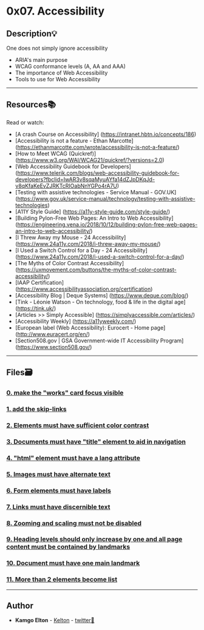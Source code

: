 # 0x07. Accessibility

## Description:bulb:

One does not simply ignore accessibility

* ARIA's main purpose
* WCAG conformance levels (A, AA and AAA)
* The importance of Web Accessibility
* Tools to use for Web Accessibility

---

## Resources:books:

Read or watch:

* [A crash Course on Accessibility] (<https://intranet.hbtn.io/concepts/186>)
* [Accessibility is not a feature - Ethan Marcotte] (<https://ethanmarcotte.com/wrote/accessibility-is-not-a-feature/>)
* [How to Meet WCAG (Quickref)] (<https://www.w3.org/WAI/WCAG21/quickref/?versions=2.0>)
* [Web Accessibility Guidebook for Developers] (<https://www.telerik.com/blogs/web-accessibility-guidebook-for-developers?fbclid=IwAR3v8sqaMyuAYfa14dZJpDKqJd-v8qKfaKeEvZJRKTcRIOabNnYGPo4rA7U>)
* [Testing with assistive technologies - Service Manual - GOV.UK] (<https://www.gov.uk/service-manual/technology/testing-with-assistive-technologies>)
* [A11Y Style Guide] (<https://a11y-style-guide.com/style-guide/>)
* [Building Pylon-Free Web Pages: An Intro to Web Accessibility] (<https://engineering.vena.io/2018/10/12/building-pylon-free-web-pages-an-intro-to-web-accessibility/>)
* [I Threw Away my Mouse - 24 Accessibility] (<https://www.24a11y.com/2018/i-threw-away-my-mouse/>)
* [I Used a Switch Control for a Day - 24 Accessibility] (<https://www.24a11y.com/2018/i-used-a-switch-control-for-a-day/>)
* [The Myths of Color Contrast Accessibility] (<https://uxmovement.com/buttons/the-myths-of-color-contrast-accessibility/>)
* [IAAP Certification] (<https://www.accessibilityassociation.org/certification>)
* [Accessibility Blog | Deque Systems] (<https://www.deque.com/blog/>)
* [Tink - Léonie Watson - On technology, food & life in the digital age] (<https://tink.uk/>)
* [Articles >> Simply Accessible] (<https://simplyaccessible.com/articles/>)
* [Accessibility Weekly] (<https://a11yweekly.com/>)
* [European label (Web Accessibility): Eurocert - Home page] (<http://www.euracert.org/en/>)
* [Section508.gov | GSA Government-wide IT Accessibility Program] (<https://www.section508.gov/>)

---

## Files:card_file_box:

### [0. make the "works" card focus visible](./keyboard/01-styles.css)

### [1. add the skip-links](./skip-links/01-index.html)

### [2. Elements must have sufficient color contrast](./fix-a11y/01-index.html)

### [3. Documents must have "title" element to aid in navigation](./fix-a11y/02-index.html)

### [4. "html" element must have a lang attribute](./fix-a11y/03-index.html)

### [5. Images must have alternate text](./fix-a11y/04-index.html)

### [6. Form elements must have labels](./fix-a11y/05-index.html)

### [7. Links must have discernible text](./fix-a11y/06-index.html)

### [8. Zooming and scaling must not be disabled](./fix-a11y/07-index.html)

### [9. Heading levels should only increase by one and all page content must be contained by landmarks](./fix-a11y/08-index.html)

### [10. Document must have one main landmark](./fix-a11y/09-index.html)

### [11. More than 2 elements become list](./fix-a11y/10-index.html)

---

## Author

* **Kamgo Elton** - [Kelton](https://github.com/kelton-glitvh) - [twitter:speech_balloon:](https://twitter.com/kelton194)
